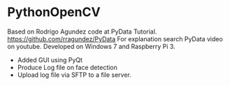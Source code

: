 # PythonOpenCV

Based on Rodrigo Agundez code at PyData Tutorial. https://github.com/rragundez/PyData
For explanation search PyData video on youtube.
Developed on Windows 7 and Raspberry Pi 3.

- Added GUI using PyQt
- Produce Log file on face detection
- Upload log file via SFTP to a file server.

